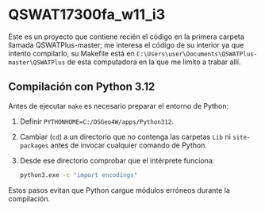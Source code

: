 # QSWAT17300fa_w11_i3
Este es un proyecto que contiene recién el código en la primera carpeta llamada QSWATPlus-master; me interesa el código de su interior ya que intento compilarlo, su Makefile está en `C:\Users\user\Documents\QSWATPlus-master\QSWATPlus` de esta computadora en la que me limito a trabar allí.

## Compilación con Python 3.12
Antes de ejecutar `make` es necesario preparar el entorno de Python:

1. Definir `PYTHONHOME=C:/OSGeo4W/apps/Python312`.
2. Cambiar (`cd`) a un directorio que no contenga las carpetas `Lib` ni `site-packages` antes de invocar cualquier comando de Python.
3. Desde ese directorio comprobar que el intérprete funciona:

   ```bash
   python3.exe -c "import encodings"
   ```

Estos pasos evitan que Python cargue módulos erróneos durante la compilación.
